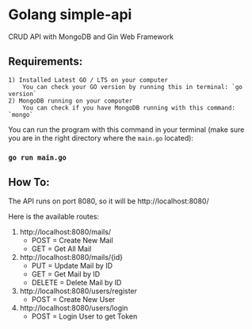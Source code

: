 # Golang simple-api
CRUD API with MongoDB and Gin Web Framework
## Requirements:
    1) Installed Latest GO / LTS on your computer
        You can check your GO version by running this in terminal: `go version`
    2) MongoDB running on your computer
        You can check if you have MongoDB running with this command: `mongo`

You can run the program with this command in your terminal (make sure you are in the right directory where the `main.go` located):
### `go run main.go`

## How To:
The API runs on port 8080, so it will be http://localhost:8080/

Here is the available routes:
1) http://localhost:8080/mails/
    - POST = Create New Mail
    - GET = Get All Mail
2) http://localhost:8080/mails/{id}
    - PUT = Update Mail by ID
    - GET = Get Mail by ID
    - DELETE = Delete Mail by ID
3) http://localhost:8080/users/register
    - POST = Create New User
4) http://localhost:8080/users/login
    - POST = Login User to get Token
